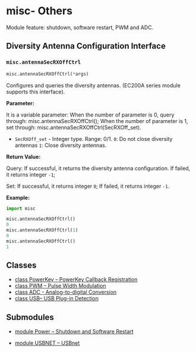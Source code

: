 # misc- Others

Module feature: shutdown, software restart, PWM and ADC.

## Diversity Antenna Configuration Interface

### `misc.antennaSecRXOffCtrl`

```python
misc.antennaSecRXOffCtrl(*args)
```

Configures and queries the diversity antennas. (EC200A series module supports this interface).

**Parameter:**

It is a variable parameter: 
When the number of parameter is 0, query through: misc.antennaSecRXOffCtrl();
When the number of parameter is 1, set through: misc.antennaSecRXOffCtrl(SecRXOff_set).

- `SecRXOff_set` - Integer type. Range: 0/1. `0`: Do not close diversity antennas `1`: Close diversity antennas.

**Return Value:**

Query: If successful, it returns the diversity antenna configuration. If failed, it returns integer `-1`;

Set: If successful, it returns integer `0`; If failed, it returns integer `-1`.

**Example:**

```python
import misc

misc.antennaSecRXOffCtrl()
0
misc.antennaSecRXOffCtrl(1)
0
misc.antennaSecRXOffCtrl()
1
```

## Classes

- [class PowerKey – PowerKey Callback Registration](./misc.PowerKey.md)
- [class PWM – Pulse Width Modulation](./misc.PWM.md)
- [class ADC - Analog-to-digital Conversion](./misc.ADC.md)
- [class USB– USB Plug-in Detection](./misc.USB.md)

## Submodules

- [module Power – Shutdown and Software Restart](./misc.Power.md)

- [module USBNET – USBnet](./misc.USBNET.md)